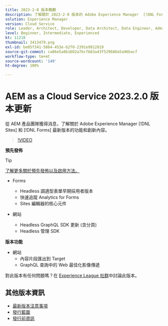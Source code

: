 ```yaml
---
title: 2023-2-0 版本概觀
description: 了解關於 2023-2-0 版本的 Adobe Experience Manager  [!DNL Forms]  和  [!DNL Sites] 的最新功能和創新。
solution: Experience Manager
version: Cloud Service
role: Leader, Architect, Developer, Data Architect, Data Engineer, Admin, User
level: Beginner, Intermediate, Experienced
kt: 11218
thumbnail: 3413479.png
exl-id: be05f341-5864-453e-b2f0-2391e9912819
source-git-commit: ca06e5a8b1602a7bcfb83a43f529680a5a96bacf
workflow-type: tm+mt
source-wordcount: '149'
ht-degree: 100%

---
```


# AEM as a Cloud Service 2023.2.0 版本更新

從 AEM 產品團隊獲得消息，了解關於 Adobe Experience Manager [!DNL Sites] 和 [!DNL Forms] 最新版本的功能和創新內容。

>[!VIDEO](https://video.tv.adobe.com/v/3416885/?quality=12&learn=on)

**預先發佈**

>[!TIP]
>
>[了解更多關於預先發佈以及啟用方法。](https://experienceleague.adobe.com/docs/experience-manager-cloud-service/content/release-notes/prerelease.html?lang=zh-Hant)

* Forms
   * Headless 調適型表單早期採用者版本
   * 快速追蹤 Analytics for Forms
   * Sites 編輯器的核心元件

* 網站
   *  Headless GraphQL SDK 更新 (含分頁)
   * Headless 管理 SDK

**版本功能**

* 網站
   * 內容片段匯出到 Target
   * GraphQL 查詢中的 Web 最佳化影像傳遞

對此版本有任何問題嗎？在 [Experience League 社群](https://adobe.ly/3KCfab0)中討論此版本。

## 其他版本資訊

* [最新版本注意事項](https://experienceleague.adobe.com/docs/experience-manager-cloud-service/content/release-notes/home.html?lang=zh-Hant)
* [發行藍圖](https://experienceleague.adobe.com/docs/experience-manager-release-information/aem-release-updates/update-releases-roadmap.html?lang=zh-Hant)
* [發行前資訊](https://experienceleague.adobe.com/docs/experience-manager-cloud-service/content/release-notes/prerelease.html?lang=zh-Hant)
